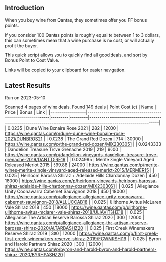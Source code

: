 ## Introduction

When you buy wine from Qantas, they sometimes offer you FF bonus points. 

If you consider 100 Qantas points is roughly equal to between 1 to 3 dollars, this can sometimes mean that a wine purchase is no cost, or will actually profit the buyer.

This quick script allows you to quickly find all good deals, and sort by Bonus Point to Cost Value.

Links will be copied to your clipboard for easier navigation.

## Latest Results

Run on 2023-05-10

Scanned 4 pages of wine deals.
Found 149 deals
|   Point Cost (c) | Name                                                      |   Price |   Bonus | Link                                                                                                            |
|------------------|-----------------------------------------------------------|---------|---------|-----------------------------------------------------------------------------------------------------------------|
|        0.0235    | Dune Wine Bonaire Rose 2021                               |  282    |   12000 | https://wine.qantas.com/p/dune-dune-wine-bonaire-rose-2021/DUNBROS21                                            |
|        0.0238    | The Grand Red Dozen                                       |  714    |   30000 | https://wine.qantas.com/p/the-grand-red-dozen/MIX2303051                                                        |
|        0.0243333 | Dandelion Treasure Trove Grenache 2019                    |  219    |    9000 | https://wine.qantas.com/p/dandelion-vineyards-dandelion-treasure-trove-grenache-2019/DANTTGRE19                 |
|        0.024995  | Merite Single Vineyard Aged Released Merlot 2015          |  599.88 |   24000 | https://wine.qantas.com/p/merite-wines-merite-single-vineyard-aged-released-merlot-2015/MERMER15                |
|        0.025     | Heirloom Barossa Shiraz + Adelaide Hills Chardonnay Dozen |  450    |   18000 | https://wine.qantas.com/p/heirloom-vineyards-heirloom-barossa-shiraz-adelaide-hills-chardonnay-dozen/MIX2303061 |
|        0.025     | Allegiance Unity Coonawarra Cabernet Sauvignon 2018       |  450    |   18000 | https://wine.qantas.com/p/allegiance-allegiance-unity-coonawarra-cabernet-sauvignon-2018/ALLUCCAB18             |
|        0.025     | Ulithorne Avitus McLaren Vale Shiraz 2018                 |  450    |   18000 | https://wine.qantas.com/p/ulithorne-ulithorne-avitus-mclaren-vale-shiraz-2018/ULIAVITSHZ18                      |
|        0.025     | Allegiance The Artisan Reserve Barossa Shiraz 2020        |  300    |   12000 | https://wine.qantas.com/p/allegiance-allegiance-the-artisan-reserve-barossa-shiraz-2020/ALTARBASHZ20            |
|        0.025     | First Creek Winemakers Reserve Shiraz 2019                |  300    |   12000 | https://wine.qantas.com/p/first-creek-first-creek-winemakers-reserve-shiraz-2019/FCWMRSHI19                     |
|        0.025     | Byron and Harold Partners Shiraz 2020                     |  300    |   12000 | https://wine.qantas.com/p/byron-and-harold-byron-and-harold-partners-shiraz-2020/BYRHPASHZ20                    |

